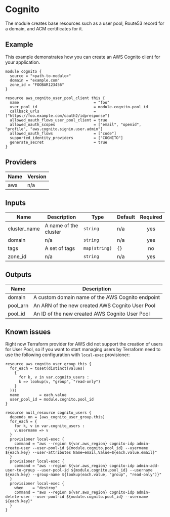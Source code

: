 # Cognito
The module creates base resources such as a user pool, Route53 record for a domain, and ACM certificates for it.

## Example
This example demonstrates how you can create an AWS Cognito client for your application.
``` hcl
module cognito {
  source = "<path-to-module>"
  domain = "example.com"
  zone_id = "FOOBAR123456"
}

resource aws_cognito_user_pool_client this {
  name                                 = "foo"
  user_pool_id                         = module.cognito.pool_id
  callback_urls                        = ["https://foo.example.com/oauth2/idpresponse"]
  allowed_oauth_flows_user_pool_client = true
  allowed_oauth_scopes                 = ["email", "openid", "profile", "aws.cognito.signin.user.admin"]
  allowed_oauth_flows                  = ["code"]
  supported_identity_providers         = ["COGNITO"]
  generate_secret                      = true
}
```

## Providers
| Name | Version |
|------|---------|
| aws | n/a |

## Inputs
| Name | Description | Type | Default | Required |
|------|-------------|------|---------|:-----:|
| cluster\_name | A name of the cluster | `string` | n/a | yes |
| domain | n/a | `string` | n/a | yes |
| tags | A set of tags | `map(string)` | `{}` | no |
| zone\_id | n/a | `string` | n/a | yes |

## Outputs
| Name | Description |
|------|-------------|
| domain | A custom domain name of the AWS Cognito endpoint |
| pool\_arn | An ARN of the new created AWS Cognito User Pool |
| pool\_id | An ID of the new created AWS Cognito User Pool |


## Known issues
Right now Terraform provider for AWS did not support the creation of users for User Pool, so if you want to start managing users by Terraform need to use the following configuration with `local-exec` provisioner:
``` hcl
resource aws_cognito_user_group this {
  for_each = toset(distinct(values(
    {
      for k, v in var.cognito_users :
      k => lookup(v, "group", "read-only")
    }
  )))
  name         = each.value
  user_pool_id = module.cognito.pool_id
}

resource null_resource cognito_users {
  depends_on = [aws_cognito_user_group.this]
  for_each = {
    for k, v in var.cognito_users :
    v.username => v
  }
  provisioner local-exec {
    command = "aws --region ${var.aws_region} cognito-idp admin-create-user --user-pool-id ${module.cognito.pool_id} --username ${each.key} --user-attributes Name=email,Value=${each.value.email}"
  }
  provisioner local-exec {
    command = "aws --region ${var.aws_region} cognito-idp admin-add-user-to-group --user-pool-id ${module.cognito.pool_id} --username ${each.key} --group-name ${lookup(each.value, "group", "read-only")}"
  }
  provisioner local-exec {
    when    = "destroy"
    command = "aws --region ${var.aws_region} cognito-idp admin-delete-user --user-pool-id ${module.cognito.pool_id} --username ${each.key}"
  }
}

```